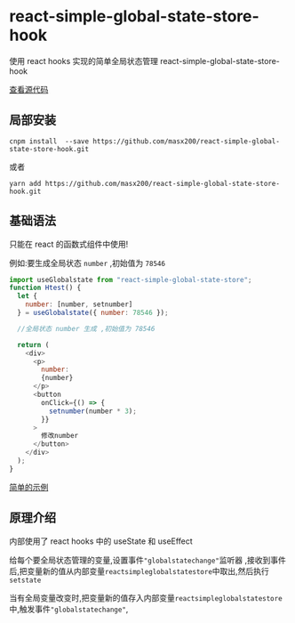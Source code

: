 # react-simple-global-state-store-hook

使用 react hooks 实现的简单全局状态管理 react-simple-global-state-store-hook

[查看源代码](https://github.com/masx200/react-simple-global-state-store-hook/blob/master/src/react-simple-global-state-store.js)

## 局部安装

```
cnpm install  --save https://github.com/masx200/react-simple-global-state-store-hook.git
```

或者

```
yarn add https://github.com/masx200/react-simple-global-state-store-hook.git
```

## 基础语法

只能在 react 的函数式组件中使用!

例如:要生成全局状态 `number` ,初始值为 `78546`

```javascript
import useGlobalstate from "react-simple-global-state-store";
function Htest() {
  let {
    number: [number, setnumber]
  } = useGlobalstate({ number: 78546 });

  //全局状态 number 生成 ,初始值为 78546

  return (
    <div>
      <p>
        number:
        {number}
      </p>
      <button
        onClick={() => {
          setnumber(number * 3);
        }}
      >
        修改number
      </button>
    </div>
  );
}
```

[简单的示例](https://github.com/masx200/react-simple-global-state-store-hook/blob/master/src/index.js)

## 原理介绍

内部使用了 react hooks 中的 useState 和 useEffect

给每个要全局状态管理的变量,设置事件`"globalstatechange"`监听器 ,接收到事件后,把变量新的值从内部变量`reactsimpleglobalstatestore`中取出,然后执行`setstate`

当有全局变量改变时,把变量新的值存入内部变量`reactsimpleglobalstatestore`中,触发事件`"globalstatechange"`,
